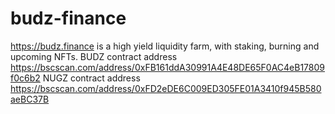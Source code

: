 # budz-finance
https://budz.finance is a high yield liquidity farm, with staking, burning and upcoming NFTs. 
BUDZ contract address
https://bscscan.com/address/0xFB161ddA30991A4E48DE65F0AC4eB17809f0c6b2
NUGZ contract address
https://bscscan.com/address/0xFD2eDE6C009ED305FE01A3410f945B580aeBC37B
